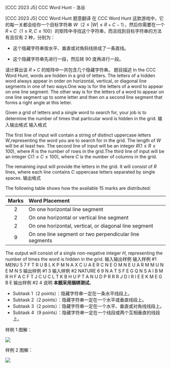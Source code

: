 



[CCC 2023 J5] CCC Word Hunt - 洛谷














[CCC 2023 J5] CCC Word Hunt
题意翻译
在 CCC Word Hunt 这款游戏中，它的每一关都会给你一个目标字符串 $W$（$2 \leq |W| \leq R + C - 1$），然后你需要在一个 $R \times C$（$1 \leq R,C \leq 100$）的矩阵中寻找这个字符串，而且找到目标字符串的方法有且仅有 $2$ 种，分别为：

- 这个隐藏字符串按水平、垂直或对角斜线排成了一条直线。

- 这个隐藏字符串先进行一段，然后转 $90$ 度再进行一段。

请计算出该 $R \times C$ 的矩阵中一共包含几个隐藏字符串。
题目描述
In the CCC Word Hunt, words are hidden in a grid of letters. The letters of a hidden word always appear in order on horizontal, vertical, or diagonal line segments in one of two ways.One way is for the letters of a word to appear on one line segment. The other way is for the letters of a word to appear on one line segment up to some letter and then on a second line segment that forms a right angle at this letter.

Given a grid of letters and a single word to search for, your job is to determine the number of times that particular word is hidden in the grid.
输入输出格式
输入格式

The first line of input will contain a string of distinct uppercase letters $W$,representing the word you are to search for in the grid. The length of $W$ will be at least two. The second line of input will be an integer $R(1 \le R \le 100)$, where $R$ is the number of rows in the grid.The third line of input will be an integer $C(1 \le C \le 100)$, where $C$ is the number of columns in the grid.

The remaining input will provide the letters in the grid. It will consist of $R$ lines, where each line contains $C$ uppercase letters separated by single spaces.
输出格式

The following table shows how the available 15 marks are distributed:

| Marks | Word Placement |
| :----------: | :---------- |
| $2$ | On one horizontal line segment |
| $2$ | On one horizontal or vertical line segment |
| $2$ | On one horizontal, vertical, or diagonal line segment |
| $9$ | On one line segment or two perpendicular line segments |

The output will consist of a single non-negative integer $H$, representing the number of times the word is hidden in the grid.
输入输出样例
输入样例 #1
MENU
5
7
F T R U B L K
P M N A X C U
A E R C N E O
M N E U A R M
M U N E M N S
输出样例 #1
3
输入样例 #2
NATURE
6
9
N A T S F E G Q N
S A I B M R H F A
C F T J C U C L T
K B H U P T A N U
D P R R R J D I R
I E E K M E G B E
输出样例 #2
4
说明
**本题采用捆绑测试**。

- Subtask $1$（$2$ points）：隐藏字符串一定在一条水平线段上。
- Subtask $2$（$2$ points）：隐藏字符串一定在一个水平或垂直线段上。
- Subtask $3$（$2$ points）：隐藏字符串一定在一个水平、垂直或对角线线段上。
- Subtask $4$（$9$ points）：隐藏字符串一定在一个线段或两个互相垂直的线段上。

样例 $1$ 图解：

![](https://cdn.luogu.com.cn/upload/image_hosting/wqo2un8k.png)

样例 $2$ 图解：

![](https://cdn.luogu.com.cn/upload/image_hosting/v082p2qr.png)






